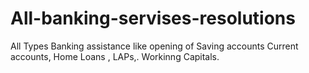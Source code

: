 # All-banking-servises-resolutions
All Types Banking assistance like opening of Saving accounts Current accounts, Home Loans , LAPs,. Workinng Capitals.
